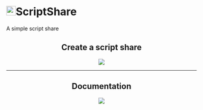 <h1><img src="https://scriptshare.tk/assets/logo.png" width="25px" />ScriptShare</h1>
A simple script share
<center>
  <h2>Create a script share</h2>
  <img src="https://i.imgur.com/daaMLNL.png" />
  <hr/>
  <h2>Documentation</h2>
  <img src="https://i.imgur.com/fQQJmh5.png" />
</center>
